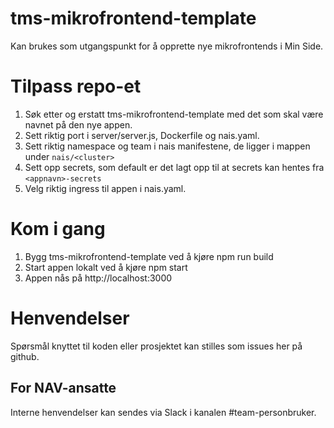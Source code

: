 # tms-mikrofrontend-template

Kan brukes som utgangspunkt for å opprette nye mikrofrontends i Min Side.

# Tilpass repo-et

1. Søk etter og erstatt tms-mikrofrontend-template med det som skal være navnet på den nye appen.
2. Sett riktig port i server/server.js, Dockerfile og nais.yaml.
3. Sett riktig namespace og team i nais manifestene, de ligger i mappen under `nais/<cluster>`
4. Sett opp secrets, som default er det lagt opp til at secrets kan hentes fra `<appnavn>-secrets`
5. Velg riktig ingress til appen i nais.yaml.

# Kom i gang

1. Bygg tms-mikrofrontend-template ved å kjøre npm run build
2. Start appen lokalt ved å kjøre npm start
3. Appen nås på http://localhost:3000

# Henvendelser

Spørsmål knyttet til koden eller prosjektet kan stilles som issues her på github.

## For NAV-ansatte

Interne henvendelser kan sendes via Slack i kanalen #team-personbruker.
